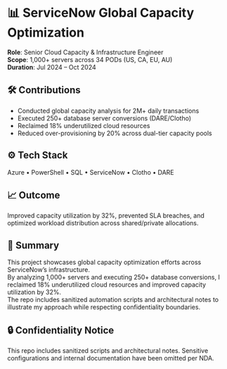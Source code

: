 # 📊 ServiceNow Global Capacity Optimization

**Role**: Senior Cloud Capacity & Infrastructure Engineer  
**Scope**: 1,000+ servers across 34 PODs (US, CA, EU, AU)  
**Duration**: Jul 2024 – Oct 2024

## 🛠️ Contributions
- Conducted global capacity analysis for 2M+ daily transactions
- Executed 250+ database server conversions (DARE/Clotho)
- Reclaimed 18% underutilized cloud resources
- Reduced over-provisioning by 20% across dual-tier capacity pools

## ⚙️ Tech Stack
Azure • PowerShell • SQL • ServiceNow • Clotho • DARE

## 📈 Outcome
Improved capacity utilization by 32%, prevented SLA breaches, and optimized workload distribution across shared/private allocations.

## 📘 Summary

This project showcases global capacity optimization efforts across ServiceNow’s infrastructure.  
By analyzing 1,000+ servers and executing 250+ database conversions, I reclaimed 18% underutilized cloud resources and improved capacity utilization by 32%.  
The repo includes sanitized automation scripts and architectural notes to illustrate my approach while respecting confidentiality boundaries.

## 🔒 Confidentiality Notice
This repo includes sanitized scripts and architectural notes. Sensitive configurations and internal documentation have been omitted per NDA.
